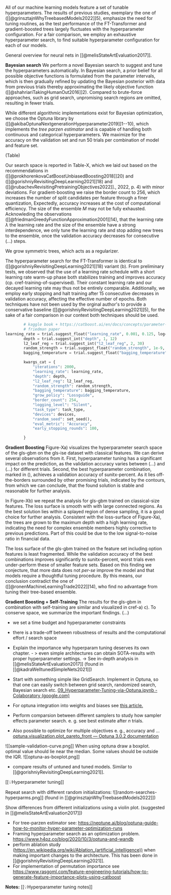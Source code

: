 All of our machine learning models feature a set of tunable hyperparameters. The results of previous studies, exemplary the one of ([[@grinsztajnWhyTreebasedModels2022]]5), emphasize the need for tuning routines, as the test performance of the FT-Transformer and gradient-boosted trees largely fluctuates with the hyperparameter configuration.  For a fair comparison, we employ an exhaustive hyperparameter search, to find suitable hyperparameter configuration for each of our models. 

 General overview for neural nets in [[@melisStateArtEvaluation2017]].

**Bayesian search**
We perform a novel Bayesian search to suggest and tune the hyperparameters automatically. In Bayesian search, a prior belief for all possible objective functions is formulated from the parameter intervals, which is then gradually refined by updating the Bayesian posterior with data from previous trials thereby approximating the likely objective function ([[@shahriariTakingHumanOut2016]]2). Compared to brute-force approaches, such as grid search, unpromising search regions are omitted, resulting in fewer trials.

While different algorithmic implementations exist for Bayesian optimization, we choose the Optuna library by ([[@akibaOptunaNextgenerationHyperparameter2019]]1--10), which implements the *tree parzen estimator* and is capable of handling both continuous and categorical hyperparameters. We maximize for the accuracy on the validation set and run 50 trials per combination of model and feature set. 

(Table)

Our search space is reported in Table-X, which we laid out based on the recommendations in ([[@prokhorenkovaCatBoostUnbiasedBoosting2018]]20) and ([[@gorishniyRevisitingDeepLearning2021]]18) and ([[@rubachevRevisitingPretrainingObjectives2022]]., 2022, p. 4) with minor deviations. For gradient-boosting we raise the border count to $256$, which increases the number of split candidates per feature through a finer quantization, Expectedly, accuracy increases at the cost of computational efficiency. The size of the ensemble $M$ may not be fully exhausted. Acknowleding the observations ([[@friedmanGreedyFunctionApproximation2001]]14), that the learning rate $\lambda$ the learning rate and the size of the ensemble have a strong interdependence, we only tune the learning rate and stop adding new trees to the ensemble, once the validation accuracy decreases for consecutive (...) steps.

We grow symmetric trees, which acts as a regularizer.

The hyperparameter search for the FT-Transformer is identical to ([[@gorishniyRevisitingDeepLearning2021]]18) variant (b). From preliminary tests, we observed that the use of a learning rate schedule with a short learning rate warm-up phase both stabilizes training and improves accuracy (cp. cref-training-of-supervised). Their constant learning rate and our decayed learning rate may thus not be entirely comparable. Additionally, we employ early stopping and halt training after 15 consecutive decreases in validation accuracy, affecting the effective number of epochs. Both techniques have not been used by the orginal author's to provide a conservative baseline ([[@gorishniyRevisitingDeepLearning2021]]5), for the sake of a fair comparison in our context both techniques should be used.

```python
        # kaggle book + https://catboost.ai/en/docs/concepts/parameter-tuning
        # friedman paper
learning_rate = trial.suggest_float("learning_rate", 0.001, 0.125, log=True)
        depth = trial.suggest_int("depth", 1, 12)
        l2_leaf_reg = trial.suggest_int("l2_leaf_reg", 2, 30)
        random_strength = trial.suggest_float("random_strength", 1e-9, 10.0, log=True)
        bagging_temperature = trial.suggest_float("bagging_temperature", 0.0, 1.0)

        kwargs_cat = {
            "iterations": 2000,
            "learning_rate": learning_rate,
            "depth": depth,
            "l2_leaf_reg": l2_leaf_reg,
            "random_strength": random_strength,
            "bagging_temperature": bagging_temperature,
            "grow_policy": "Lossguide",
            "border_count": 254,
            "logging_level": "Silent",
            "task_type": task_type,
            "devices": devices,
            "random_seed": set_seed(),
            "eval_metric": "Accuracy",
            "early_stopping_rounds": 100,

        }
```


**Gradient Boosting**
Figure-Xa) visualizes the hyperparameter search space of the gls-gbm on the gls-ise dataset with classical features. We can derive several observations from it. First, hyperparameter tuning has a significant impact on the prediction, as the validation accuracy varies between (...) and (...) for different trials. Second, the best hyperparameter combination, marked in (), achieves a validation accuracy of sunitx-percent. As it lies off-the-borders surrounded by other promising trials, indicated by the contours, from which we can conclude, that the found solution is stable and reasonable for further analysis.

In Figure-Xb) we repeat the analysis for gls-gbm trained on classical-size features. The loss surface is smooth with with large connected regions. As the best solution lies within a splayed region of dense sampling, it is a good choice for further analysis. Consistent with the loss-surface of Figure-Xa), the trees are grown to the maximum depth with a high learning rate, indicating the need for complex ensemble members highly corrective to previous predictions. Part of this could be due to the low signal-to-noise ratio in financial data.

The loss surface of the gls-gbm trained on the feature set including option features is least fragmented. While the validation accuracy of the best combinations improves significantly to sunitx-percent, worst trials even under-perform these of smaller feature sets. Based on this finding we conjecture, that more data does not *per-se* improve the model and that models require a thoughtful tuning procedure. By this means, our conclusion contradict the one of ([[@ronenMachineLearningTrade2022]]14), who find no advantage from tuning their tree-based ensemble.

**Gradient Boosting + Self-Training**
The results for the gls-gbm in combination with self-training are similar and visualized in cref-a) c). To conserve space, we summarize the important findings.
(...)



- we set a time budget and hyperparameter constraints

- there is a trade-off between robustness of results and the computational effort / search space

- Explain the importance why hyperparam tuning deserves its own chapter. - > even simple architectures can obtain SOTA-results with proper hyperparameter settings. -> See in-depth analysis in [[@melisStateArtEvaluation2017]] (found in [[@kadraWelltunedSimpleNets2021]])


- Start with something simple like GridSearch. Implement in Optuna, so that one can easily switch between grid search, randomized search, Bayesian search etc. [09_Hyperparameter-Tuning-via-Optuna.ipynb - Colaboratory (google.com)](https://colab.research.google.com/github/PacktPublishing/Hyperparameter-Tuning-with-Python/blob/main/09_Hyperparameter-Tuning-via-Optuna.ipynb#scrollTo=580226e9-cc08-4dc7-846b-914876343071) 
- For optuna integration into weights and biases see [this article.](https://medium.com/optuna/optuna-meets-weights-and-biases-58fc6bab893)
- Perform comparsion between different samplers to study how sampler effects parameter search. e. g. see best estimate after $n$ trials.
- Also possible to optimize for multiple objectives e. g., accuracy and ... [optuna.visualization.plot_pareto_front — Optuna 3.0.2 documentation](https://optuna.readthedocs.io/en/stable/reference/visualization/generated/optuna.visualization.plot_pareto_front.html)


![[sample-validation-curve.png]]
When using optuna draw a boxplot. optimal value should lie near the median. Some values should be outside the IQR.
![[optuna-as-boxplot.png]]

- compare results of untuned and tuned models. Similar to [[@gorishniyRevisitingDeepLearning2021]].

[[💡Hyperparameter tuning]]

Repeat search with different random initializations:
![[random-searches-hyperparms.png]]
(found in [[@grinsztajnWhyTreebasedModels2022]])

Show differences from different initializations using a violin plot. (suggested in [[@melisStateArtEvaluation2017]])

- For tree-parzen estimator see: https://neptune.ai/blog/optuna-guide-how-to-monitor-hyper-parameter-optimization-runs
- Framing hyperparameter search as an optimization problem. https://www.h4pz.co/blog/2020/10/3/optuna-and-wandb
- perform ablation study (https://en.wikipedia.org/wiki/Ablation_(artificial_intelligence)) when making important changes to the architecture. This has been done in [[@gorishniyRevisitingDeepLearning2021]].
- For implementation of permutation importance see https://www.rasgoml.com/feature-engineering-tutorials/how-to-generate-feature-importance-plots-using-catboost

**Notes:**
[[💡Hyperparameter tuning notes]]